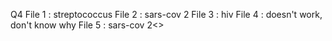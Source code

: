 
Q4
File 1 : streptococcus
File 2 : sars-cov 2
File 3 : hiv
File 4 : doesn't work, don't know why
File 5 : sars-cov 2<>
